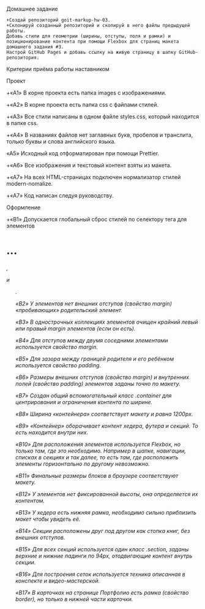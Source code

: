 Домашнее задание

    +Создай репозиторий goit-markup-hw-03.
    +Склонируй созданный репозиторий и скопируй в него файлы предыдущей работы.
    Добавь стили для геометрии (ширины, отступы, поля и рамки) и позиционирование контента при помощи Flexbox для страниц макета домашнего задания #3.
    Настрой GitHub Pages и добавь ссылку на живую страницу в шапку GitHub-репозитория.

Критерии приёма работы наставником

Проект

+«A1» В корне проекта есть папка images с изображениями.

+«A2» В корне проекта есть папка css с файлами стилей.

+«A3» Все стили написаны в одном файле styles.css, который находится в папке
css.

+«A4» В названиях файлов нет заглавных букв, пробелов и транслита, только буквы
и слова английского языка.

«A5» Исходный код отформатирован при помощи Prettier.

+«A6» Все изображения и текстовый контент взяты из макета.

+«A7» На всех HTML-страницах подключен нормализатор стилей modern-nomalize.

+«A7» Код написан следуя руководству.

Оформление

+«B1» Допускается глобальный сброс стилей по селектору тега для элементов

<h1>...<h6>, <p> и <ul>.

«B2» У элементов нет внешних отступов (свойство margin) «пробивающих»
родительский элемент.

«B3» В однострочных коллекциях элементов очищен крайний левый или правый margin
элементов (если он есть).

«B4» Для отступов между двумя соседними элементами используется свойство margin.

«B5» Для зазора между границей родителя и его ребёнком используется свойство
padding.

«B6» Размеры внешних отступов (свойство margin) и внутренних полей (свойство
padding) элементов заданы точно по макету.

«B7» Создан общий вспомогательный класс .container для центрирования и
ограничения контента по ширине.

«B8» Ширина «контейнера» соответствует макету и равна 1200px.

«B9» «Контейнер» оборачивает контент хедера, футера и секций. То есть находится
внутри них.

«B10» Для расположения элементов используется Flexbox, но только там, где это
необходимо. Например в шапке, навигации, списках в секциях и так далее, то есть
там, где расположить элементы горизонтально по другому невозможно.

«B11» Финальные размеры блоков в браузере соответствуют макету.

«B12» У элементов нет фиксированной высоты, она определяется их контентом.

«B13» У хедера есть нижняя рамка, необходимо сильно приблизить макет чтобы
увидеть её.

«B14» Секции расположены друг под другом как стопка книг, без внешних отступов.

«B15» Для всех секций используется один класс .section, заданы верхние и нижние
падинги по 94px, отодвигающие контент внутрь секции.

«B16» Для построения сеток используется техника описанная в конспекте и
видео-мастерской.

«B17» В карточках на странице Портфолио есть рамка (свойство border), но только
в нижней части карточки.
